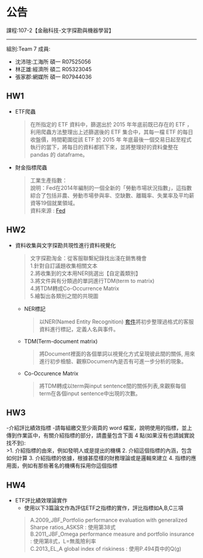 # 公告

課程:107-2【金融科技-文字探勘與機器學習】  
****
組別:Team 7
成員:
* 沈沛瑄:工海所 碩一 R07525056  
* 林正雄:經濟所 碩二 R05323045  
* 張家郡:網媒所 碩一 R07944036

## HW1

-  ETF爬蟲

    >在所指定的 ETF 資料中，篩選出於 2015 年年底前既已存在的 ETF ，利用爬蟲方法整理出上述篩選後的 ETF 集合中，其每一檔 ETF 的每日收盤價，時間範圍從該 ETF 於 2015 年 年底最後一個交易日起至程式執行的當下，將每日的資料都抓下來，並將整理好的資料彙整在 pandas 的 dataframe。

- 財金指標爬蟲

    >工業生產指數：  
    說明：Fed在2014年編制的一個全新的「勞動市場狀況指數」，這指數綜合了包括非農、勞動市場參與率、空缺數、離職率、失業率及平均薪資等19個就業領域。  
    資料來源 : [Fed](https://www.federalreserve.gov/releases/g17/Current/default.htm ) 

## HW2

-  資料收集與文字探勘共現性進行資料視覺化
    >文字探勘淘金：從客服聯繫紀錄找出淺在銷售機會  
    1.針對自訂議題收集相關文本  
    2.將收集到的文本用NER挑選出【自定義類別】  
    3.將文件與有分類過的單詞進行TDM(term to matrix)  
    4.將TDM轉成Co-Occurrence Matrix  
    5.繪製出各類別之間的共現圖

    - NER標記
        >以NER(Named Entity Recognition) [套件](https://github.com/Determined22/zh-NER-TF)將初步整理過格式的客服資料進行標記，定義人名與事件。

    - TDM(Term-document matrix)
        >將Document裡面的各個單詞以視覺化方式呈現彼此間的關係, 用來進行初步檢驗、觀察Document內是否有可進一步分析的現象。

    - Co-Occurence Matrix
        >將TDM轉成以term與input sentence間的關係列表,來觀察每個term在各個input sentence中出現的次數。 
## HW3
-介紹評比績效指標
    -請每組繳交至少兩頁的 word 檔案，說明使用的指標，並上傳到作業區中，有關介紹指標的部分，請盡量包含下面 4 點(如果沒有也請誠實說找不到):  
    >1. 介紹指標的由來，例如發明人或是提出的機構
    2. 介紹這個指標的內涵，包含如何計算
    3. 介紹指標的依據，根據甚麼樣的財務理論或是邏輯來建立
    4. 指標的應用面，例如有那些著名的機構有採用你這個指標

## HW4

- ETF評比績效理論實作  
    - 使用以下3篇論文作為評估ETF之指標的實作，評比指標如A,B,C三項  
    >A.2009_JBF_Portfolio performance evaluation with generalized Sharpe ratios_ASKSR : 使用第38式  
    >B.2011_JBF_Omega performance measure and portfolio insurance : 使用第8式，L=無風險利率  
    >C.2013_EL_A global index of riskiness : 使用P.494頁中的Q(g)  
